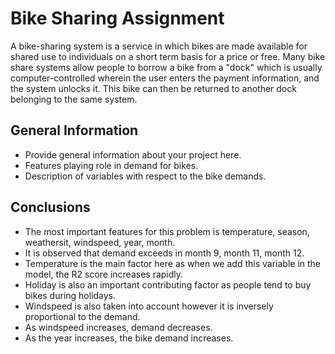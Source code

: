# Bike Sharing Assignment

A bike-sharing system is a service in which bikes are made available for shared use to individuals on a short term basis for a price or free. Many bike share systems allow people to borrow a bike from a "dock" which is usually computer-controlled wherein the user enters the payment information, and the system unlocks it. This bike can then be returned to another dock belonging to the same system.

## General Information
- Provide general information about your project here.
- Features playing role in demand for bikes.
- Description of variables with respect to the bike demands. 

## Conclusions
- The most important features for this problem is temperature, season, weathersit, windspeed, year, month. 
- It is observed that demand exceeds in month 9, month 11, month 12. 
- Temperature is the main factor here as when we add this variable in the model, the R2 score increases rapidly. 
- Holiday is also an important contributing factor as people tend to buy bikes during holidays. 
- Windspeed is also taken into account however it is inversely proportional to the demand. 
- As windspeed increases, demand decreases. 
- As the year increases, the bike demand increases.
